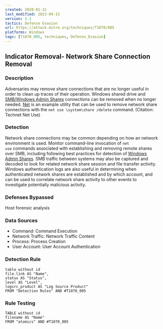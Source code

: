 ```yaml
---
created: 2020-01-31
last_modified: 2023-04-13
version: 1.1
tactics: Defense Evasion
url: https://attack.mitre.org/techniques/T1070/005
platforms: Windows
tags: [T1070_005, techniques, Defense_Evasion]
---
```


## Indicator Removal- Network Share Connection Removal

### Description

Adversaries may remove share connections that are no longer useful in order to clean up traces of their operation. Windows shared drive and [SMB/Windows Admin Shares](https://attack.mitre.org/techniques/T1021/002) connections can be removed when no longer needed. [Net](https://attack.mitre.org/software/S0039) is an example utility that can be used to remove network share connections with the <code>net use \\system\share /delete</code> command. (Citation: Technet Net Use)

### Detection

Network share connections may be common depending on how an network environment is used. Monitor command-line invocation of <code>net use</code> commands associated with establishing and removing remote shares over SMB, including following best practices for detection of [Windows Admin Shares](https://attack.mitre.org/techniques/T1077). SMB traffic between systems may also be captured and decoded to look for related network share session and file transfer activity. Windows authentication logs are also useful in determining when authenticated network shares are established and by which account, and can be used to correlate network share activity to other events to investigate potentially malicious activity.

### Defenses Bypassed

Host forensic analysis

### Data Sources

  - Command: Command Execution
  -  Network Traffic: Network Traffic Content
  -  Process: Process Creation
  -  User Account: User Account Authentication
### Detection Rule

```dataview
table without id
file.link AS "Name",
status AS "Status",
level AS "Level",
logsrc_product AS "Log Source Product"
FROM "Detection Rules" AND #T1070_005
```

### Rule Testing

```dataview
TABLE without id
filename AS "Name"
FROM "atomics" AND #T1070_005
```
